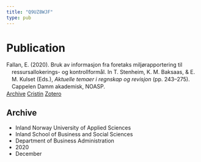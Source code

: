 ```yaml
---
title: "Q9UZ8WJF"
type: pub
---
```

<h1>Publication</h1>
<article id="csl-bib-container-Q9UZ8WJF" class="csl-bib-container">
  <div class="csl-bib-body" style="line-height: 1.35; padding-left: 1em; text-indent:-1em;">
  <div class="csl-entry">Fallan, E. (2020). Bruk av informasjon fra foretaks milj&#xF8;rapportering til ressursallokerings- og kontrollform&#xE5;l. In T. Stenheim, K. M. Baksaas, &amp; E. M. Kulset (Eds.), <i>Aktuelle temaer i regnskap og revisjon</i> (pp. 243&#x2013;275). Cappelen Damm akademisk, NOASP.</div>
</div>
  <div class="csl-bib-buttons">
    <a href="#taxonomy-article-Q9UZ8WJF" class="csl-bib-button">Archive</a>
    <a href alt="Cristin URL" class="csl-bib-button">Cristin</a>
    <a href alt="Zotero URL" class="csl-bib-button">Zotero</a>
  </div>
  <div id="csl-bib-meta-container-Q9UZ8WJF"></div>
</article>
<div id="csl-bib-meta-Q9UZ8WJF" class="csl-bib-meta">
  <article id="taxonomy-article-Q9UZ8WJF" class="taxonomy-article">
    <h1>Archive</h1>
    <ul>
      <li>Inland Norway University of Applied Sciences</li>
      <li>Inland School of Business and Social Sciences</li>
      <li>Department of Business Administration</li>
      <li>2020</li>
      <li>December</li>
    </ul>
  </article>
</div>
